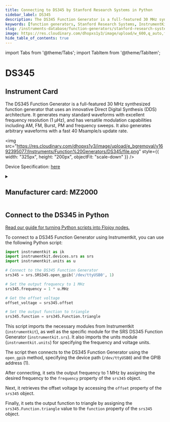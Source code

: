 ```yaml
---
title: Connecting to DS345 by Stanford Research Systems in Python
sidebar_label: DS345
description: The DS345 Function Generator is a full-featured 30 MHz synthesized function generator that uses an innovative Direct Digital Synthesis (DDS) architecture. It generates many standard waveforms with excellent frequency resolution (1 µHz), and has versatile modulation capabilities including AM, FM, Burst, PM and frequency sweeps. It also generates arbitrary waveforms with a fast 40 Msample/s update rate.
keywords: [function generators, Stanford Research Systems, InstrumentKit]
slug: /instruments-database/function-generators/stanford-research-systems/ds345
image: https://res.cloudinary.com/dhopxs1y3/image/upload/w_600,q_auto,f_auto/e_bgremoval/v1692395077/Instruments/Function%20Generators/DS345/file.jpg
hide_table_of_contents: true
---
```


import Tabs from '@theme/Tabs';
import TabItem from '@theme/TabItem';

# DS345

## Instrument Card

<div className="flex">

<div>

The DS345 Function Generator is a full-featured 30 MHz synthesized function generator that uses an innovative Direct Digital Synthesis (DDS) architecture. It generates many standard waveforms with excellent frequency resolution (1 µHz), and has versatile modulation capabilities including AM, FM, Burst, PM and frequency sweeps. It also generates arbitrary waveforms with a fast 40 Msample/s update rate.

</div>

<img src="https://res.cloudinary.com/dhopxs1y3/image/upload/e_bgremoval/v1692395077/Instruments/Function%20Generators/DS345/file.png" style={{ width: "325px", height: "200px", objectFit: "scale-down" }} />

</div>

<div className="flex text-center">

<p>Device Specification: <a target="\_blank" href="https://www.thinksrs.com/downloads/pdfs/catalog/DS345c.pdf">here</a></p>

</div>

<details style={{ marginTop: "15px"}}>
<summary><h2>Manufacturer card: MZ2000</h2></summary>

<img src="https://res.cloudinary.com/dhopxs1y3/image/upload/v1692806206/Instruments/Vendor%20Logos/Stanford_Research.png" style={{ width: "100%", height: "170px",objectFit: "scale-down" }} />

Stanford Research Systems is a maker of general test and measurement instruments. The company was founded in 1980, is privately held, and is not affiliated with Stanford University. Stanford Research Systems manufactures all of their products at their Sunnyvale, California facility.

<ul>
  <li>Headquarters: Sunnyvale, California</li>
  <li>Yearly Revenue (millions, USD): 24.9</li>
  <li>Vendor Website: <a href="https://www.thinksrs.com/index.html">here</a></li>
</ul>
</details>

## Connect to the DS345 in Python

[Read our guide for turning Python scripts into Flojoy nodes.](https://docs.flojoy.ai/custom-nodes/creating-custom-node/)
<Tabs>

<TabItem value="Flojoy" label="Flojoy" className="flojoy-instrument-tabs">

<NodeCardCollection category='WIDGET2000' manufacturer='MZ2000'></NodeCardCollection>

</TabItem>
<TabItem value="InstrumentKit" label="InstrumentKit">

To connect to a DS345 Function Generator using Instrumentkit, you can use the following Python script:

```python
import instrumentkit as ik
import instrumentkit.devices.srs as srs
import instrumentkit.units as u

# Connect to the DS345 Function Generator
srs345 = srs.SRS345.open_gpib('/dev/ttyUSB0', 1)

# Set the output frequency to 1 MHz
srs345.frequency = 1 * u.MHz

# Get the offset voltage
offset_voltage = srs345.offset

# Set the output function to triangle
srs345.function = srs345.Function.triangle
```

This script imports the necessary modules from Instrumentkit (`instrumentkit`), as well as the specific module for the SRS DS345 Function Generator (`instrumentkit.srs`). It also imports the units module (`instrumentkit.units`) for specifying the frequency and voltage units.

The script then connects to the DS345 Function Generator using the `open_gpib` method, specifying the device path (`/dev/ttyUSB0`) and the GPIB address (1).

After connecting, it sets the output frequency to 1 MHz by assigning the desired frequency to the `frequency` property of the `srs345` object.

Next, it retrieves the offset voltage by accessing the `offset` property of the `srs345` object.

Finally, it sets the output function to triangle by assigning the `srs345.Function.triangle` value to the `function` property of the `srs345` object.

</TabItem>
</Tabs>